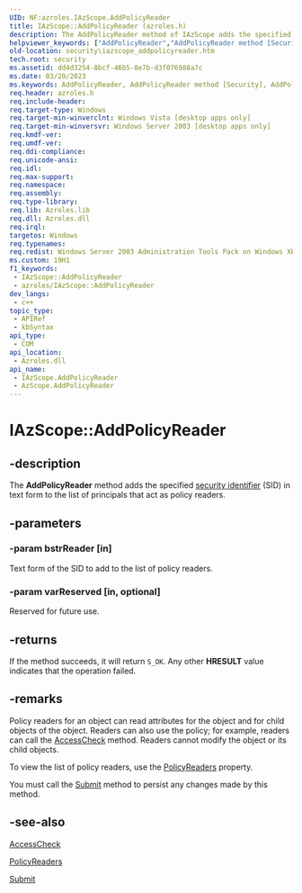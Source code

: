 ```yaml
---
UID: NF:azroles.IAzScope.AddPolicyReader
title: IAzScope::AddPolicyReader (azroles.h)
description: The AddPolicyReader method of IAzScope adds the specified security identifier in text form to the list of principals that act as policy readers.
helpviewer_keywords: ["AddPolicyReader","AddPolicyReader method [Security]","AddPolicyReader method [Security]","AzScope object","AddPolicyReader method [Security]","IAzScope interface","AzScope object [Security]","AddPolicyReader method","IAzScope interface [Security]","AddPolicyReader method","IAzScope.AddPolicyReader","IAzScope::AddPolicyReader","azroles/IAzScope::AddPolicyReader","security.iazscope_addpolicyreader"]
old-location: security\iazscope_addpolicyreader.htm
tech.root: security
ms.assetid: dd4d3254-8bcf-46b5-8e7b-d3f076988a7c
ms.date: 03/20/2023
ms.keywords: AddPolicyReader, AddPolicyReader method [Security], AddPolicyReader method [Security],AzScope object, AddPolicyReader method [Security],IAzScope interface, AzScope object [Security],AddPolicyReader method, IAzScope interface [Security],AddPolicyReader method, IAzScope.AddPolicyReader, IAzScope::AddPolicyReader, azroles/IAzScope::AddPolicyReader, security.iazscope_addpolicyreader
req.header: azroles.h
req.include-header: 
req.target-type: Windows
req.target-min-winverclnt: Windows Vista [desktop apps only]
req.target-min-winversvr: Windows Server 2003 [desktop apps only]
req.kmdf-ver: 
req.umdf-ver: 
req.ddi-compliance: 
req.unicode-ansi: 
req.idl: 
req.max-support: 
req.namespace: 
req.assembly: 
req.type-library: 
req.lib: Azroles.lib
req.dll: Azroles.dll
req.irql: 
targetos: Windows
req.typenames: 
req.redist: Windows Server 2003 Administration Tools Pack on Windows XP
ms.custom: 19H1
f1_keywords:
 - IAzScope::AddPolicyReader
 - azroles/IAzScope::AddPolicyReader
dev_langs:
 - c++
topic_type:
 - APIRef
 - kbSyntax
api_type:
 - COM
api_location:
 - Azroles.dll
api_name:
 - IAzScope.AddPolicyReader
 - AzScope.AddPolicyReader
---
```


# IAzScope::AddPolicyReader

## -description

The **AddPolicyReader** method adds the specified [security identifier](/windows/win32/SecGloss/s-gly) (SID) in text form to the list of principals that act as policy readers.

## -parameters

### -param bstrReader [in]

Text form of the SID to add to the list of policy readers.

### -param varReserved [in, optional]

Reserved for future use.

## -returns

If the method succeeds, it will return `S_OK`. Any other **HRESULT** value indicates that the operation failed.

## -remarks

Policy readers for an object can read attributes for the object and for child objects of the object. Readers can also  use the policy; for example, readers can call the [AccessCheck](nf-azroles-iazclientcontext-accesscheck.md) method. Readers cannot modify the object or its child objects.

To view the list of policy readers, use the [PolicyReaders](nf-azroles-iazscope-get_policyreaders.md) property.

You must call the [Submit](nf-azroles-iazscope-submit.md) method to persist any changes made by this method.

## -see-also

[AccessCheck](nf-azroles-iazclientcontext-accesscheck.md)

[PolicyReaders](nf-azroles-iazscope-get_policyreaders.md)

[Submit](nf-azroles-iazscope-submit.md)
